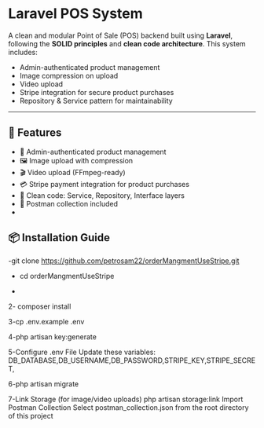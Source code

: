 # Laravel POS System

A clean and modular Point of Sale (POS) backend built using **Laravel**, following the **SOLID principles** and **clean code architecture**. This system includes:

- Admin-authenticated product management
- Image compression on upload
- Video upload  
- Stripe integration for secure product purchases
- Repository & Service pattern for maintainability

---

## 🚀 Features
- 🔐 Admin-authenticated product management
- 🖼️ Image upload with compression
- 🎬 Video upload (FFmpeg-ready)
- 💳 Stripe payment integration for product purchases
- 🧱 Clean code: Service, Repository, Interface layers
- 🧾 Postman collection included
- 
## 📦 Installation Guide
-git clone https://github.com/petrosam22/orderMangmentUseStripe.git


 - cd orderMangmentUseStripe

 - 
2- composer install

   
3-cp .env.example .env


4-php artisan key:generate


5-Configure .env File
Update these variables:
DB_DATABASE,DB_USERNAME,DB_PASSWORD,STRIPE_KEY,STRIPE_SECRET,


 6-php artisan migrate
 
7-Link Storage (for image/video uploads)
php artisan storage:link
Import Postman Collection
Select postman_collection.json from the root directory of this project



